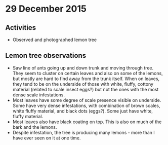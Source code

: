 # 29 December 2015

## Activities
* Observed and photographed lemon tree

## Lemon tree observations
* Saw line of ants going up and down trunk and moving through tree. They seem to cluster on certain leaves and also on some of the lemons, but mostly are hard to find away from the trunk itself. When on leaves, they tend to be on the underside of those with white, fluffy, cottony material (related to scale insect eggs?) but not the ones with the most dense scale infestations.
* Most leaves have some degree of scale presence visible on underside. Some have very dense infestations, with combination of brown scales, white fluffy material, and black dots (eggs?). Some just have white, fluffy material.
* Most leaves also have black coating on top. This is also on much of the bark and the lemons.
* Despite infestation, the tree is producing many lemons - more than I have ever seen on it at one time. 
